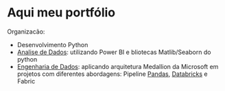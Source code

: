 # Aqui meu portfólio

Organizacão:
- Desenvolvimento Python
- [Analise de Dados]([url](https://github.com/esmenia-coutinho/Analise_de_Dados)): utilizando Power BI e bliotecas Matlib/Seaborn do python
- [Engenharia de Dados]([url](https://github.com/esmenia-coutinho/engenharia_de_dados)): aplicando arquitetura Medallion da Microsoft em projetos com diferentes abordagens: Pipeline [Pandas]([url](https://github.com/esmenia-coutinho/teste)), [Databricks]([url](https://github.com/esmenia-coutinho/databricks)) e Fabric

